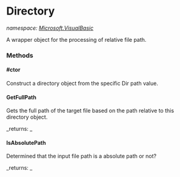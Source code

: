 ﻿
# Directory
_namespace: [Microsoft.VisualBasic](N-Microsoft.VisualBasic.md)_

A wrapper object for the processing of relative file path.

### Methods

#### #ctor
Construct a directory object from the specific Dir path value.
#### GetFullPath
Gets the full path of the target file based on the path relative to this directory object.

_returns: _
#### IsAbsolutePath
Determined that the input file path is a absolute path or not?

_returns: _



